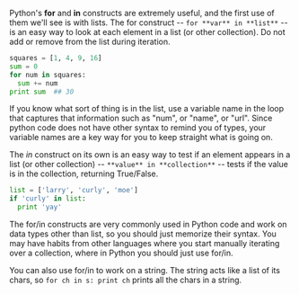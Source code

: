 Python's **for** and **in** constructs are extremely useful, and the first use of them we'll see is with lists. The for construct -- `for **var** in **list**` \-- is an easy way to look at each element in a list (or other collection). Do not add or remove from the list during iteration.
    
```python    
squares = [1, 4, 9, 16]
sum = 0
for num in squares:
  sum += num
print sum  ## 30
```

If you know what sort of thing is in the list, use a variable name in the loop that captures that information such as "num", or "name", or "url". Since python code does not have other syntax to remind you of types, your variable names are a key way for you to keep straight what is going on.

The *in* construct on its own is an easy way to test if an element appears in a list (or other collection) -- `**value** in **collection**` \-- tests if the value is in the collection, returning True/False.
    
```python    
list = ['larry', 'curly', 'moe']
if 'curly' in list:
  print 'yay'
```

The for/in constructs are very commonly used in Python code and work on data types other than list, so you should just memorize their syntax. You may have habits from other languages where you start manually iterating over a collection, where in Python you should just use for/in.


You can also use for/in to work on a string. The string acts like a list of its chars, so `for ch in s: print ch` prints all the chars in a string.
